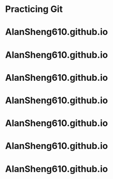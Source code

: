 # Practicing Git
# AlanSheng610.github.io
# AlanSheng610.github.io
# AlanSheng610.github.io
# AlanSheng610.github.io
# AlanSheng610.github.io
# AlanSheng610.github.io
# AlanSheng610.github.io
